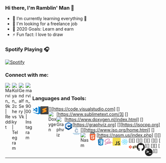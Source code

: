 ### Hi there, I'm Ramblin' Man 👋

- 🌱 I’m currently learning everything 🤔
- 👀 I'm looking for a freelance job
- 🥅 2020 Goals: Learn and earn
- ⚡ Fun fact: I love to draw

### Spotify Playing 🎧

[![Spotify](https://novatorem-gamma-kohl.vercel.app/api/spotify)](https://open.spotify.com/user/1f2o81mlg1n4v1gj6wnzih0my)

### Connect with me:

[<img align="left" alt="Marvin_9k | Reddit" width="22px" src="https://cdn.jsdelivr.net/npm/simple-icons@v3/icons/reddit.svg" />][reddit]
[<img align="left" alt="Kolyan_2chevsky | Telegram" width="22px" src="https://cdn.jsdelivr.net/npm/simple-icons@v3/icons/telegram.svg" />][telegram]
[<img align="left" alt="Gendalf Sery | Vk" width="22px" src="https://cdn.jsdelivr.net/npm/simple-icons@v3/icons/vk.svg" />][vk]
[<img align="left" alt="marvin_9000 | Instagram" width="22px" src="https://cdn.jsdelivr.net/npm/simple-icons@v3/icons/instagram.svg" />][instagram]

<br>

### Languages and Tools:

[<img align="left" alt="Visual Studio Code" width="26px" src="https://raw.githubusercontent.com/github/explore/80688e429a7d4ef2fca1e82350fe8e3517d3494d/topics/visual-studio-code/visual-studio-code.png" />][https://code.visualstudio.com]
[<img align="left" alt="Sublime text 3" width="26px" src="https://raw.githubusercontent.com/github/explore/80688e429a7d4ef2fca1e82350fe8e3517d3494d/topics/sublime-text/sublime-text.png" />][https://www.sublimetext.com/3]
[<img align="left" alt="Doxygen" width="26px" src="https://avatars1.githubusercontent.com/u/1300762?s=400&v=4" />][https://www.doxygen.nl/index.html]
[<img align="left" alt="Graphviz" width="26px" src="https://graphviz.org/Resources/app.png" />][https://graphviz.org]
[<img align="left" alt="C++" width="26px" src="https://raw.githubusercontent.com/github/explore/80688e429a7d4ef2fca1e82350fe8e3517d3494d/topics/cpp/cpp.png" />][https://isocpp.org]
[<img align="left" alt="C" width="26px" src="https://raw.githubusercontent.com/github/explore/80688e429a7d4ef2fca1e82350fe8e3517d3494d/topics/c/c.png" />][https://www.iso.org/home.html]
[<img align="left" alt="Nasm" width="26px" src="https://nasm.us/images/nasm.png" />][https://nasm.us/index.php]
[<img align="left" alt="HTML5" width="26px" src="https://raw.githubusercontent.com/github/explore/80688e429a7d4ef2fca1e82350fe8e3517d3494d/topics/html/html.png" />][]
[<img align="left" alt="CSS3" width="26px" src="https://raw.githubusercontent.com/github/explore/80688e429a7d4ef2fca1e82350fe8e3517d3494d/topics/css/css.png" />][]
[<img align="left" alt="Sass" width="26px" src="https://raw.githubusercontent.com/github/explore/80688e429a7d4ef2fca1e82350fe8e3517d3494d/topics/sass/sass.png" />][]
[<img align="left" alt="JavaScript" width="26px" src="https://raw.githubusercontent.com/github/explore/80688e429a7d4ef2fca1e82350fe8e3517d3494d/topics/javascript/javascript.png" />][]
[<img align="left" alt="React" width="26px" src="https://raw.githubusercontent.com/github/explore/80688e429a7d4ef2fca1e82350fe8e3517d3494d/topics/react/react.png" />][]
[<img align="left" alt="Git" width="26px" src="https://raw.githubusercontent.com/github/explore/80688e429a7d4ef2fca1e82350fe8e3517d3494d/topics/git/git.png" />][]
[<img align="left" alt="GitHub" width="26px" src="https://raw.githubusercontent.com/github/explore/78df643247d429f6cc873026c0622819ad797942/topics/github/github.png" />][]
[<img align="left" alt="Terminal" width="26px" src="https://raw.githubusercontent.com/github/explore/80688e429a7d4ef2fca1e82350fe8e3517d3494d/topics/terminal/terminal.png" />][]

---

[reddit]: https://www.reddit.com/user/Marvin_9k
[telegram]: https://t.me/Kolyan_2ch
[vk]: https://vk.com/id206972305
[instagram]: https://www.instagram.com/marvin_9000/
